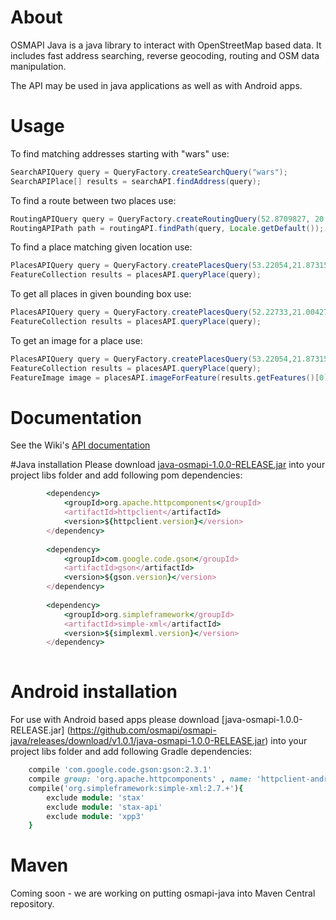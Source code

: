 # About
OSMAPI Java is a java library to interact with OpenStreetMap based data. It includes fast address searching, reverse geocoding, routing and OSM data manipulation.

The API may be used in java applications as well as with Android apps.

# Usage
To find matching addresses starting with "wars" use:
```java
SearchAPIQuery query = QueryFactory.createSearchQuery("wars");
SearchAPIPlace[] results = searchAPI.findAddress(query);
```

To find a route between two places use:
```java
RoutingAPIQuery query = QueryFactory.createRoutingQuery(52.8709827, 20.6171934, 52.5354061, 19.715046);
RoutingAPIPath path = routingAPI.findPath(query, Locale.getDefault());
```

To find a place matching given location use:
```java
PlacesAPIQuery query = QueryFactory.createPlacesQuery(53.22054,21.87315);
FeatureCollection results = placesAPI.queryPlace(query);
```

To get all places in given bounding box use:
```java
PlacesAPIQuery query = QueryFactory.createPlacesQuery(52.22733,21.00427, 52.22815,21.00539);
FeatureCollection results = placesAPI.queryPlace(query);
```

To get an image for a place use:
```java
PlacesAPIQuery query = QueryFactory.createPlacesQuery(53.22054,21.87315);
FeatureCollection results = placesAPI.queryPlace(query);
FeatureImage image = placesAPI.imageForFeature(results.getFeatures()[0]);
```


# Documentation
See the Wiki's [API documentation](https://github.com/osmapi/osmapi-java/wiki/Java-API)

#Java installation
Please download [java-osmapi-1.0.0-RELEASE.jar](https://github.com/osmapi/osmapi-java/releases/download/v1.0.1/java-osmapi-1.0.0-RELEASE.jar) into your project libs folder and add following pom dependencies:

```ruby
		<dependency>
			<groupId>org.apache.httpcomponents</groupId>
			<artifactId>httpclient</artifactId>
			<version>${httpclient.version}</version>
		</dependency>
		
		<dependency>
			<groupId>com.google.code.gson</groupId>
			<artifactId>gson</artifactId>
			<version>${gson.version}</version>
		</dependency>
		
		<dependency>
			<groupId>org.simpleframework</groupId>
			<artifactId>simple-xml</artifactId>
			<version>${simplexml.version}</version>
		</dependency>
	
```

# Android installation
For use with Android based apps please download [java-osmapi-1.0.0-RELEASE.jar] (https://github.com/osmapi/osmapi-java/releases/download/v1.0.1/java-osmapi-1.0.0-RELEASE.jar) into your project libs folder and add following Gradle dependencies:

```ruby
	compile 'com.google.code.gson:gson:2.3.1'
    compile group: 'org.apache.httpcomponents' , name: 'httpclient-android' , version: '4.3.5.1'
    compile('org.simpleframework:simple-xml:2.7.+'){
        exclude module: 'stax'
        exclude module: 'stax-api'
        exclude module: 'xpp3'
    }
```
# Maven
Coming soon - we are working on putting osmapi-java into Maven Central repository.

